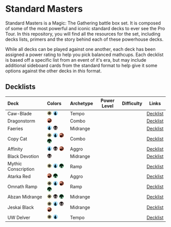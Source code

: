 # Standard Masters

Standard Masters is a Magic: The Gathering battle box set. It is composed of some of the most powerful and iconic standard decks to ever see the Pro Tour. In this repository, you will find all the resources for the set, including decks lists, primers and the story behind each of these powerhouse decks. 

While all decks can be played against one another, each deck has been assigned a power rating to help you pick balanced mathcups. Each decklist is based off a specific list from an event of it's era, but may include additional sideboard cards from the standard format to help give it some options against the other decks in _this_ format.

## Decklists

| Deck                | Colors                                                                  | Archetype | Power Level | Difficulty | Links   |
| :------------------ | :-----------------------------------------------------------------------| :-------- | ----------- | ---------- | ------- |
| Caw-Blade           | <img src="assets/W.svg" width="15"> <img src="assets/U.svg" width="15"> | Tempo     |             |            | [Decklist](/decks/caw-blade/decklist.dec) |
| Dragonstorm         | <img src="assets/R.svg" width="15">                                     | Combo     |             |            | [Decklist](/decks/dragon-storm/decklist.dec) |
| Faeries             | <img src="assets/U.svg" width="15"> <img src="assets/B.svg" width="15"> | Midrange  |             |            | [Decklist](/decks/faeries/decklist.dec) |
| Copy Cat            | <img src="assets/W.svg" width="15"> <img src="assets/U.svg" width="15"> <img src="assets/R.svg" width="15"> <img src="assets/G.svg" width="15"> | Combo  |             |            | [Decklist](/decks/copy-cat/decklist.dec) |
| Affinity            | <img src="assets/U.svg" width="15"> <img src="assets/B.svg" width="15"> <img src="assets/R.svg" width="15"> | Aggro |             |            | [Decklist](/decks/ravager-affinity/decklist.dec) |
| Black Devotion      | <img src="assets/B.svg" width="15">                                     | Midrange  |             |            | [Decklist](/decks/black-devotion/decklist.dec) |
| Mythic Conscription | <img src="assets/W.svg" width="15"> <img src="assets/U.svg" width="15"> <img src="assets/G.svg" width="15"> | Ramp |             |            | [Decklist](/decks/mythic-conscription/decklist.dec) |
| Atarka Red          | <img src="assets/R.svg" width="15"> <img src="assets/G.svg" width="15"> | Aggro     |             |            | [Decklist](/decks/atarka-red/decklist.dec) |
| Omnath Ramp         | <img src="assets/W.svg" width="15"> <img src="assets/U.svg" width="15"> <img src="assets/R.svg" width="15"> <img src="assets/G.svg" width="15"> | Ramp  |             |            | [Decklist](/decks/omnath-ramp/decklist.dec) |
| Abzan Midrange      | <img src="assets/W.svg" width="15"> <img src="assets/B.svg" width="15"> <img src="assets/G.svg" width="15"> | Midrange |             |            | [Decklist](/decks/abzan-midrange/decklist.dec) |
| Jeskai Black        | <img src="assets/W.svg" width="15"> <img src="assets/U.svg" width="15"> <img src="assets/B.svg" width="15"> <img src="assets/R.svg" width="15"> | Midrange |             |            | [Decklist](/decks/jeskai-black/decklist.dec) |
| UW Delver           | <img src="assets/W.svg" width="15"> <img src="assets/U.svg" width="15"> | Tempo     |             |            | [Decklist](/decks/uw-delver/decklist.dec) |
